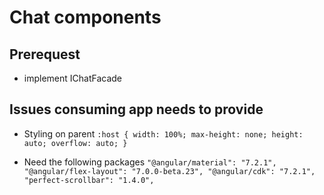 # Chat components

## Prerequest

- implement IChatFacade

## Issues consuming app needs to provide

- Styling on parent
  `:host { width: 100%; max-height: none; height: auto; overflow: auto; }`

- Need the following packages
  `"@angular/material": "7.2.1", "@angular/flex-layout": "7.0.0-beta.23", "@angular/cdk": "7.2.1", "perfect-scrollbar": "1.4.0",`
